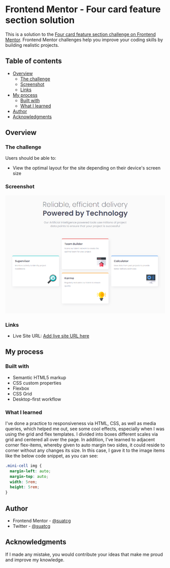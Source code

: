 # Frontend Mentor - Four card feature section solution

This is a solution to the [Four card feature section challenge on Frontend Mentor](https://www.frontendmentor.io/challenges/four-card-feature-section-weK1eFYK). Frontend Mentor challenges help you improve your coding skills by building realistic projects.

## Table of contents

- [Overview](#overview)
  - [The challenge](#the-challenge)
  - [Screenshot](#screenshot)
  - [Links](#links)
- [My process](#my-process)
  - [Built with](#built-with)
  - [What I learned](#what-i-learned)
- [Author](#author)
- [Acknowledgments](#acknowledgments)

## Overview

### The challenge

Users should be able to:

- View the optimal layout for the site depending on their device's screen size

### Screenshot

![](./screenshot.PNG)

### Links

- Live Site URL: [Add live site URL here](https://fourcardfeature-suatcg.netlify.app/)

## My process

### Built with

- Semantic HTML5 markup
- CSS custom properties
- Flexbox
- CSS Grid
- Desktop-first workflow

### What I learned

I've done a practice to responsiveness via HTML, CSS, as well as media queries, which helped me out, see some cool effects, especially when I was using the grid and flex templates. I divided into boxes different scales via grid and centered all over the page. In addition, I've learned to adjacent corner flex-items, whereby given to auto margin two sides, it could reside to corner without any changes its size. In this case, I gave it to the image items like the below code snippet, as you can see:

```css
.mini-cell img {
  margin-left: auto;
  margin-top: auto;
  width: 5rem;
  height: 5rem;
}
```

## Author

- Frontend Mentor - [@suatcg](https://www.frontendmentor.io/profile/suatcg)
- Twitter - [@suatcg](https://twitter.com/suatcg)

## Acknowledgments

If I made any mistake, you would contribute your ideas that make me proud and improve my knowledge.
